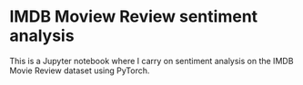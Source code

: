 # IMDB Moview Review sentiment analysis

This is a Jupyter notebook where I carry on sentiment analysis on the IMDB Movie Review dataset using PyTorch.